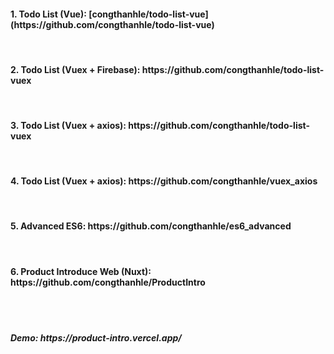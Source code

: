 <h4>1. Todo List (Vue): [congthanhle/todo-list-vue](https://github.com/congthanhle/todo-list-vue)</h4><br/>
<h4>2. Todo List (Vuex + Firebase): https://github.com/congthanhle/todo-list-vuex</h4><br/>
<h4>3. Todo List (Vuex + axios): https://github.com/congthanhle/todo-list-vuex</h4><br/>
<h4>4. Todo List (Vuex + axios): https://github.com/congthanhle/vuex_axios</h4><br/>
<h4>5. Advanced ES6: https://github.com/congthanhle/es6_advanced</h4><br/>
<h4>6. Product Introduce Web (Nuxt): https://github.com/congthanhle/ProductIntro</h4><br/>
&emsp;<h5>Demo: https://product-intro.vercel.app/</h5><br/>



